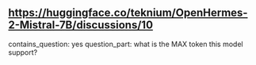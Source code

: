 ## https://huggingface.co/teknium/OpenHermes-2-Mistral-7B/discussions/10

contains_question: yes
question_part: what is the MAX token this model support?